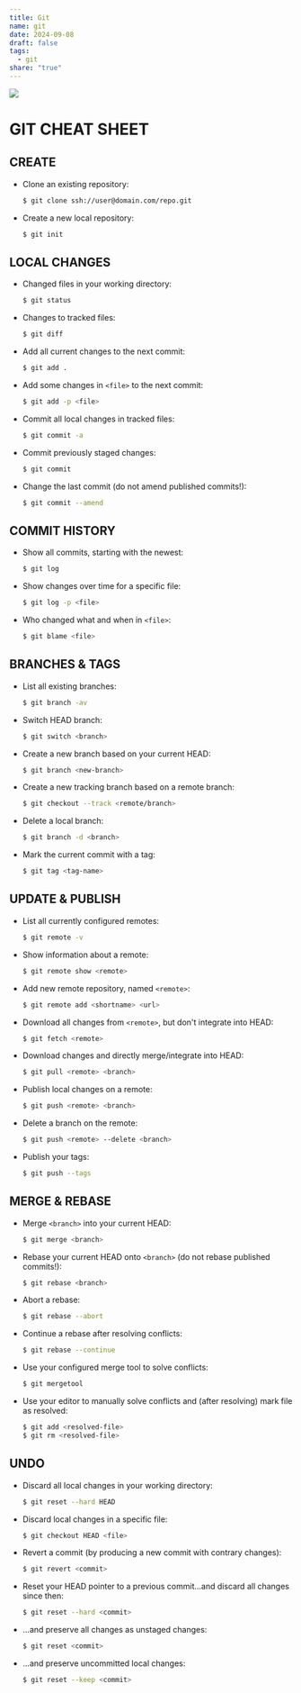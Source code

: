 ```yaml
---
title: Git
name: git
date: 2024-09-08
draft: false
tags:
  - git
share: "true"
---
```


![](/img/git-2.png)

# GIT CHEAT SHEET
## CREATE
- Clone an existing repository:
  ```bash
  $ git clone ssh://user@domain.com/repo.git
  ```
- Create a new local repository:
  ```bash
  $ git init
  ```

## LOCAL CHANGES
- Changed files in your working directory:
  ```bash
  $ git status
  ```
- Changes to tracked files:
  ```bash
  $ git diff
  ```
- Add all current changes to the next commit:
  ```bash
  $ git add .
  ```
- Add some changes in `<file>` to the next commit:
  ```bash
  $ git add -p <file>
  ```
- Commit all local changes in tracked files:
  ```bash
  $ git commit -a
  ```
- Commit previously staged changes:
  ```bash
  $ git commit
  ```
- Change the last commit (do not amend published commits!):
  ```bash
  $ git commit --amend
  ```

## COMMIT HISTORY
- Show all commits, starting with the newest:
  ```bash
  $ git log
  ```
- Show changes over time for a specific file:
  ```bash
  $ git log -p <file>
  ```
- Who changed what and when in `<file>`:
  ```bash
  $ git blame <file>
  ```

## BRANCHES & TAGS
- List all existing branches:
  ```bash
  $ git branch -av
  ```
- Switch HEAD branch:
  ```bash
  $ git switch <branch>
  ```
- Create a new branch based on your current HEAD:
  ```bash
  $ git branch <new-branch>
  ```
- Create a new tracking branch based on a remote branch:
  ```bash
  $ git checkout --track <remote/branch>
  ```
- Delete a local branch:
  ```bash
  $ git branch -d <branch>
  ```
- Mark the current commit with a tag:
  ```bash
  $ git tag <tag-name>
  ```

## UPDATE & PUBLISH
- List all currently configured remotes:
  ```bash
  $ git remote -v
  ```
- Show information about a remote:
  ```bash
  $ git remote show <remote>
  ```
- Add new remote repository, named `<remote>`:
  ```bash
  $ git remote add <shortname> <url>
  ```
- Download all changes from `<remote>`, but don't integrate into HEAD:
  ```bash
  $ git fetch <remote>
  ```
- Download changes and directly merge/integrate into HEAD:
  ```bash
  $ git pull <remote> <branch>
  ```
- Publish local changes on a remote:
  ```bash
  $ git push <remote> <branch>
  ```
- Delete a branch on the remote:
  ```bash
  $ git push <remote> --delete <branch>
  ```
- Publish your tags:
  ```bash
  $ git push --tags
  ```

## MERGE & REBASE
- Merge `<branch>` into your current HEAD:
  ```bash
  $ git merge <branch>
  ```
- Rebase your current HEAD onto `<branch>` (do not rebase published commits!):
  ```bash
  $ git rebase <branch>
  ```
- Abort a rebase:
  ```bash
  $ git rebase --abort
  ```
- Continue a rebase after resolving conflicts:
  ```bash
  $ git rebase --continue
  ```
- Use your configured merge tool to solve conflicts:
  ```bash
  $ git mergetool
  ```
- Use your editor to manually solve conflicts and (after resolving) mark file as resolved:
  ```bash
  $ git add <resolved-file>
  $ git rm <resolved-file>
  ```

## UNDO
- Discard all local changes in your working directory:
  ```bash
  $ git reset --hard HEAD
  ```
- Discard local changes in a specific file:
  ```bash
  $ git checkout HEAD <file>
  ```
- Revert a commit (by producing a new commit with contrary changes):
  ```bash
  $ git revert <commit>
  ```
- Reset your HEAD pointer to a previous commit...and discard all changes since then:
  ```bash
  $ git reset --hard <commit>
  ```
- ...and preserve all changes as unstaged changes:
  ```bash
  $ git reset <commit>
  ```
- ...and preserve uncommitted local changes:
  ```bash
  $ git reset --keep <commit>
  ```

